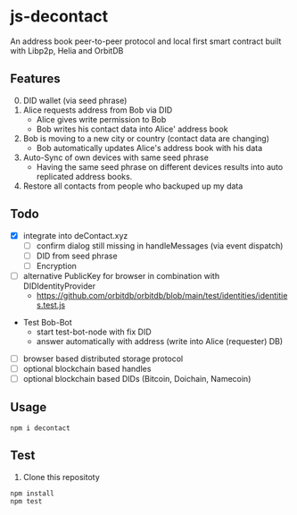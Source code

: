 # js-decontact 
An address book peer-to-peer protocol and local first smart contract built with Libp2p, Helia and OrbitDB

## Features
0. DID wallet (via seed phrase)
1. Alice requests address from Bob via DID
   - Alice gives write permission to Bob
   - Bob writes his contact data into Alice' address book
2. Bob is moving to a new city or country (contact data are changing) 
   - Bob automatically updates Alice's address book with his data
3. Auto-Sync of own devices with same seed phrase 
   - Having the same seed phrase on different devices results into auto replicated address books.
4. Restore all contacts from people who backuped up my data

## Todo
- [x] integrate into deContact.xyz
  - [ ] confirm dialog still missing in handleMessages (via event dispatch)
  - [ ] DID from seed phrase
  - [ ] Encryption
- [ ] alternative PublicKey for browser in combination with DIDIdentityProvider 
  - https://github.com/orbitdb/orbitdb/blob/main/test/identities/identities.test.js
- Test Bob-Bot 
  - start test-bot-node with fix DID 
  - answer automatically with address (write into Alice (requester) DB)
- [ ] browser based distributed storage protocol
- [ ] optional blockchain based handles
- [ ] optional blockchain based DIDs (Bitcoin, Doichain, Namecoin)

## Usage
```
npm i decontact
```

## Test 
1. Clone this repositoty
```
npm install
npm test
```
